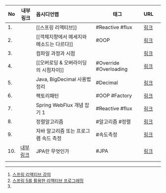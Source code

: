
| No  | 내부링크             | 옵시디언맵                                | 태그                   | URL                                                                                                                                 |     |
| --- | -------------------- |:----------------------------------------- | ---------------------- |:----------------------------------------------------------------------------------------------------------------------------------- | --- |
| 1.  |                      | [[스프링 리액티브]]                       | #Reactive #flux        | [링크](https://velog.io/@hiy7030/Spring-WebFlux-%EB%A6%AC%EC%95%A1%ED%8B%B0%EB%B8%8C-%ED%94%84%EB%A1%9C%EA%B7%B8%EB%9E%98%EB%B0%8D) |     |
| 2.  |                      | [[객체지향에서 메세지와 메소드는 다르다]] | #OOP                   | [링크](https://soongjamm.tistory.com/133)                                                                                           |     |
| 3.  |                      | 컴파일 과정과 시점                        |                        | [링크](https://velog.io/@moonlt93/%EC%BB%B4%ED%8C%8C%EC%9D%BC-%EC%8B%9C%EC%A0%90-%EB%9F%B0%ED%83%80%EC%9E%84-%EC%8B%9C%EC%A0%90)    |     |
| 4.  |                      | [[오버로딩 & 오버라이딩의 시점차이]]      | #Override #Overloading | [링크](https://sungman.tistory.com/9)                                                                                               |     |
| 5.  |                      | Java, BigDecimal 사용법 정리              | #Decimal               | [링크](https://jsonobject.tistory.com/466)                                                                                          |     |
| 6.  |                      | 팩토리패턴                                | #OOP #Factory          | [링크](https://bcp0109.tistory.com/367)                                                                                             |     |
| 7.  |                      | Spring WebFlux 개념 잡기 1                | #Reactive #flux        | [링크](https://jogeum.net/30)                                                                                                       |     |
| 8.  |                      | 정렬알고리즘                              | #알고리즘 #정렬        | [링크](https://velog.io/@pppp0722/%EC%A0%95%EB%A0%AC-%EC%95%8C%EA%B3%A0%EB%A6%AC%EC%A6%98-7%EA%B0%9C-%EC%A0%95%EB%A6%AC-Java)       |     |
| 9.  |                      | 자바 알고리즘 또는 프로그램 속드 측정     | #속도측정              | [링크](https://inpages.tistory.com/69)                                                                                              |     |
| 10. | [내부링크](./JPA.md) | JPA란 무엇인가                            | #JPA                   | [링크](https://dbjh.tistory.com/77)                                                                                                 |     |
|     |                      |                                           |                        |                                                                                                                                     |     |

---

1. [스프링 리액티브 강의](https://www.youtube.com/live/8fenTR3KOJo?feature=share)
2. [스프링 5를 활용한 리액티브 프로그래밍](https://hanseul1.github.io/book/development/spring/BOOK-4-%EC%8A%A4%ED%94%84%EB%A7%81-5%EB%A5%BC-%ED%99%9C%EC%9A%A9%ED%95%9C-%EB%A6%AC%EC%95%A1%ED%8B%B0%EB%B8%8C-%ED%94%84%EB%A1%9C%EA%B7%B8%EB%9E%98%EB%B0%8D(1)/)
3. 
